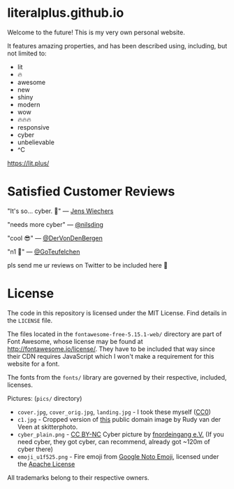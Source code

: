 literalplus.github.io
=====================

Welcome to the future! This is my very own personal website. 

It features amazing properties, and has been described using, including, but not limited to:

 * lit
 * 🔥
 * awesome
 * new
 * shiny
 * modern
 * wow
 * 🔥🔥🔥
 * responsive
 * cyber
 * unbelievable
 * ^C

https://lit.plus/

Satisfied Customer Reviews
==========================

"It's so... cyber. 🤣"
— [Jens Wiechers](https://twitter.com/jwiechers/status/1002720712048742403)

"needs more cyber"
— [@nilsding](https://twitter.com/nilsding/status/862775336261607424)

"cool 😎"
— [@DerVonDenBergen](https://twitter.com/DerVonDenBergen/status/862777956250390530)

"n1 💪"
— [@GoTeufelchen](https://twitter.com/go_teufelchen)

pls send me ur reviews on Twitter to be included here 💖

License
========

The code in this repository is licensed under the MIT License.
Find details in the `LICENSE` file.
 
The files located in the `fontawesome-free-5.15.1-web/` directory
are part of Font Awesome, whose license may be found
at http://fontawesome.io/license/. They have to be
included that way since their CDN requires JavaScript
which I won't make a requirement for this website
for a font.

The fonts from the `fonts/` library are governed by their
respective, included, licenses.

Pictures: (`pics/` directory)

 * `cover.jpg`, `cover_orig.jpg`, `landing.jpg` - 
   I took these myself ([CC0](https://creativecommons.org/publicdomain/zero/1.0/))
 * `c1.jpg` - Cropped version of [this](https://skitterphoto.com/photos/528/birds-in-orange)
   public domain image by Rudy van der Veen at skitterphoto.
 * `cyber_plain.png` - [CC BY-NC](https://creativecommons.org/licenses/by-nc/4.0/) Cyber picture by <a href="https://cyber.equipment/">fnordeingang e.V.</a> (If you need cyber, they got cyber, can recommend, already got ~120m of cyber there)
 * `emoji_u1f525.png` - Fire emoji from [Google Noto Emoji](https://github.com/googlefonts/noto-emoji), licensed under the [Apache License](https://github.com/googlefonts/noto-emoji#license)

All trademarks belong to their respective owners.
